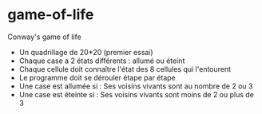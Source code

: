 # game-of-life
Conway's game of life

- Un quadrillage de 20*20 (premier essai)
- Chaque case a 2 états différents : allumé ou éteint
- Chaque cellule doit connaître l'état des 8 cellules qui l'entourent
- Le programme doit se dérouler étape par étape
- Une case est allumée si : Ses voisins vivants sont au nombre de 2 ou 3 
- Une case est éteinte si : Ses voisins vivants sont moins de 2 ou plus de 3

